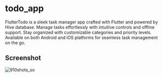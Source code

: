 # todo_app

FlutterTodo is a sleek task manager app crafted with Flutter and powered by Hive database. Manage tasks effortlessly with intuitive controls and offline support. Stay organized with customizable categories and priority levels. Available on both Android and iOS platforms for seamless task management on the go.

## Screenshot


![910shots_so](https://github.com/dev-rahul-0/todo_app/assets/114253454/71af3ea8-f886-4abf-bd00-6f084a11bef8)
